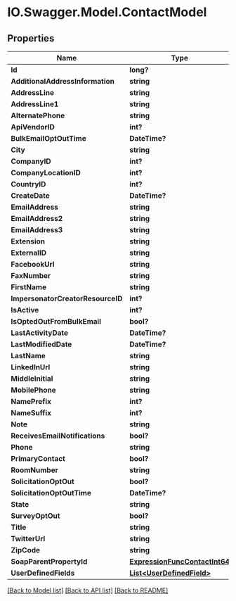 # IO.Swagger.Model.ContactModel
## Properties

Name | Type | Description | Notes
------------ | ------------- | ------------- | -------------
**Id** | **long?** |  | [optional] 
**AdditionalAddressInformation** | **string** |  | [optional] 
**AddressLine** | **string** |  | [optional] 
**AddressLine1** | **string** |  | [optional] 
**AlternatePhone** | **string** |  | [optional] 
**ApiVendorID** | **int?** |  | [optional] 
**BulkEmailOptOutTime** | **DateTime?** |  | [optional] 
**City** | **string** |  | [optional] 
**CompanyID** | **int?** |  | [optional] 
**CompanyLocationID** | **int?** |  | [optional] 
**CountryID** | **int?** |  | [optional] 
**CreateDate** | **DateTime?** |  | [optional] 
**EmailAddress** | **string** |  | [optional] 
**EmailAddress2** | **string** |  | [optional] 
**EmailAddress3** | **string** |  | [optional] 
**Extension** | **string** |  | [optional] 
**ExternalID** | **string** |  | [optional] 
**FacebookUrl** | **string** |  | [optional] 
**FaxNumber** | **string** |  | [optional] 
**FirstName** | **string** |  | [optional] 
**ImpersonatorCreatorResourceID** | **int?** |  | [optional] 
**IsActive** | **int?** |  | [optional] 
**IsOptedOutFromBulkEmail** | **bool?** |  | [optional] 
**LastActivityDate** | **DateTime?** |  | [optional] 
**LastModifiedDate** | **DateTime?** |  | [optional] 
**LastName** | **string** |  | [optional] 
**LinkedInUrl** | **string** |  | [optional] 
**MiddleInitial** | **string** |  | [optional] 
**MobilePhone** | **string** |  | [optional] 
**NamePrefix** | **int?** |  | [optional] 
**NameSuffix** | **int?** |  | [optional] 
**Note** | **string** |  | [optional] 
**ReceivesEmailNotifications** | **bool?** |  | [optional] 
**Phone** | **string** |  | [optional] 
**PrimaryContact** | **bool?** |  | [optional] 
**RoomNumber** | **string** |  | [optional] 
**SolicitationOptOut** | **bool?** |  | [optional] 
**SolicitationOptOutTime** | **DateTime?** |  | [optional] 
**State** | **string** |  | [optional] 
**SurveyOptOut** | **bool?** |  | [optional] 
**Title** | **string** |  | [optional] 
**TwitterUrl** | **string** |  | [optional] 
**ZipCode** | **string** |  | [optional] 
**SoapParentPropertyId** | [**ExpressionFuncContactInt64**](ExpressionFuncContactInt64.md) |  | [optional] 
**UserDefinedFields** | [**List&lt;UserDefinedField&gt;**](UserDefinedField.md) |  | [optional] 

[[Back to Model list]](../README.md#documentation-for-models) [[Back to API list]](../README.md#documentation-for-api-endpoints) [[Back to README]](../README.md)

